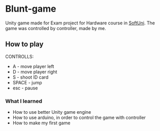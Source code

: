 # Blunt-game
Unity game made for Exam project for Hardware course in [SoftUni](https://softuni.bg). The game was controlled by controller, made by me.

## How to play
CONTROLLS:
* A - move player left
* D - move player right
* S - shoot ID card
* SPACE - jump
* esc - pause

### What I learned
* How to use better Unity game engine
* How to use arduino, in order to control the game with controller
* How to make my first game